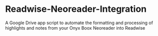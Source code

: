 # Readwise-Neoreader-Integration
A Google Drive app script to automate the formatting and processing of highlights and notes from your Onyx Boox Neoreader into Readwise
